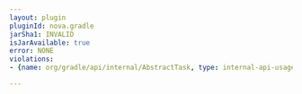 ```yaml
---
layout: plugin
pluginId: nova.gradle
jarSha1: INVALID
isJarAvailable: true
error: NONE
violations:
- {name: org/gradle/api/internal/AbstractTask, type: internal-api-usage}

---
```

